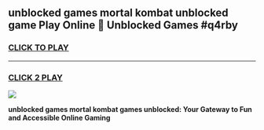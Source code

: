 
## unblocked games mortal kombat unblocked game Play Online 👋 Unblocked Games #q4rby
<h3>
<a href="https://premium.freeplayer.one?title=unblocked_games_mortal_kombat&ref=21F">CLICK TO PLAY</a></h3>
<hr>

<h3>
<a href="https://premium.freeplayer.one?title=unblocked_games_mortal_kombat&ref=21F">CLICK 2 PLAY</a>
  
</h3>

<a href="https://premium.freeplayer.one?title=unblocked_games_mortal_kombat&ref=21F/"><img src="https://clearcache.store/games.png"></a>


**unblocked games mortal kombat games unblocked: Your Gateway to Fun and Accessible Online Gaming**
